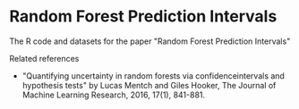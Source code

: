 # Random Forest Prediction Intervals
The R code and datasets for the paper "Random Forest Prediction Intervals"

Related references

- "Quantifying uncertainty in random forests via confidenceintervals and hypothesis tests" by Lucas Mentch and Giles Hooker,  The Journal of Machine Learning Research, 2016, 17(1), 841-881.
